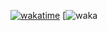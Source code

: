 [![wakatime](https://wakatime.com/badge/user/e41fb970-4172-49e3-b003-d35091b8cb9b.svg)](https://wakatime.com/@e41fb970-4172-49e3-b003-d35091b8cb9b)
[![waka](https://wakatime.com/share/@moseeeu/39a62e39-4b38-4dbe-9bc6-46759ecb1503.svg)
